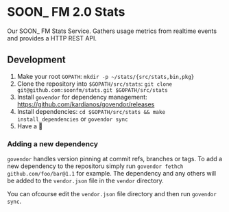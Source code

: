 # SOON_ FM 2.0 Stats

Our SOON_ FM Stats Service. Gathers usage metrics from realtime events and provides a HTTP REST API.

## Development

1. Make your root `GOPATH`: `mkdir -p ~/stats/{src/stats,bin,pkg}`
2. Clone the repository into `$GOPATH/src/stats`: `git clone git@github.com:soonfm/stats.git $GOPATH/src/stats`
3. Install `govendor` for dependency management: https://github.com/kardianos/govendor/releases
4. Install dependencies: `cd $GOPATH/src/stats && make install_dependencies` or `govendor sync`
5. Have a 🍺

### Adding a new dependency

`govendor` handles version pinning at commit refs, branches or tags. To add a new dependency
to the repositoru simply run `govendor fethch github.com/foo/bar@1.1` for example. The
dependency and any others will be added to the `vendor.json` file in the `vendor` directory.

You can ofcourse edit the `vendor.json` file directory and then run `govendor sync`.
